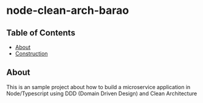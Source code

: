 # node-clean-arch-barao

## Table of Contents
+ [About](#about)
+ [Construction](./docs/construction.md)

## About <a name = "about"></a>

This is an sample project about how to build a microservice application in Node/Typescript using DDD (Domain Driven Design) and Clean Architecture
